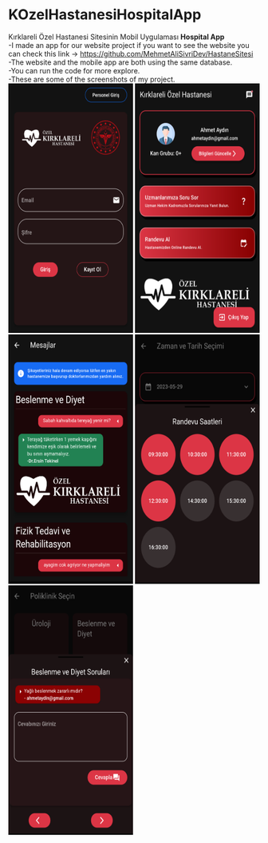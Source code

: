 # KOzelHastanesiHospitalApp
Kırklareli Özel Hastanesi Sitesinin Mobil Uygulaması
<b>Hospital App</b><br>
-I made an app for our website project if you want to see the website you can check this link -> https://github.com/MehmetAliSivriDev/HastaneSitesi<br>
-The website and the mobile app are both using the same database.<br>
-You can run the code for more explore.<br>
-These are some of the screenshots of my project.<br>
<img src="Screenshots/1.png" width="250" height="500">
<img src="Screenshots/2.png" width="250" height="500">
<img src="Screenshots/3.png" width="250" height="500">
<img src="Screenshots/4.png" width="250" height="500">
<img src="Screenshots/5.png" width="250" height="500">
